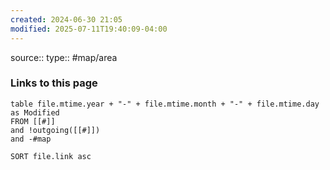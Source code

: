 ```yaml
---
created: 2024-06-30 21:05
modified: 2025-07-11T19:40:09-04:00
---
```

source::
type:: #map/area



### Links to this page
```dataview
table file.mtime.year + "-" + file.mtime.month + "-" + file.mtime.day as Modified
FROM [[#]]
and !outgoing([[#]])
and -#map

SORT file.link asc
```
